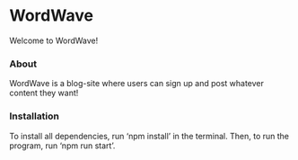 # WordWave

Welcome to WordWave!

### About
WordWave is a blog-site where users can sign up and post whatever content they want! 

### Installation

To install all dependencies, run ‘npm install’ in the terminal. Then, to run the program, run ‘npm run start’. 
